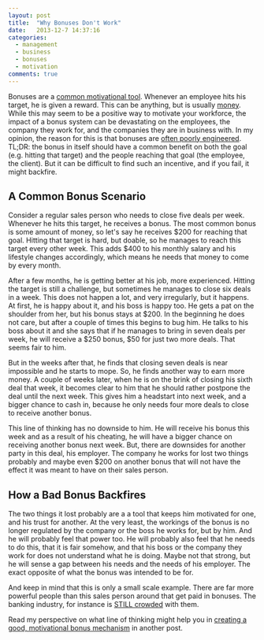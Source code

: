 ```yaml
---
layout: post
title:  "Why Bonuses Don't Work"
date:   2013-12-7 14:37:16
categories:
  - management
  - business
  - bonuses
  - motivation
comments: true
---
```


Bonuses are a [common motivational tool](http://www.pe.com/business/business-columns/practical-business-radical-headlines/20131109-practical-business-radical-focus-on-motivation.ece). Whenever an employee hits his
target, he is given a reward. This can be anything, but is usually
[money](http://www.ecsellinstitute.com/blog/bid/47424/). While this may seem to be a positive way to motivate your workforce,
the impact of a bonus system can be devastating on the employees, the
company they work for, and the companies they are in business with. In
my opinion, the reason for this is that bonuses are [often poorly engineered](http://agile.dzone.com/articles/bonus-system). TL;DR: the bonus in itself should have
a common benefit on both the goal (e.g. hitting that target) and the
people reaching that goal (the employee, the client). But it can be difficult to
find such an incentive, and if you fail, it might backfire.

<!-- more -->

## A Common Bonus Scenario

Consider a regular sales person who needs to close five deals per week.
Whenever he hits this target, he receives a bonus. The most common bonus
is some amount of money, so let's say he receives $200 for reaching that
goal. Hitting that target is hard, but doable, so he manages to reach
this target every other week. This adds $400 to his monthly salary and
his lifestyle changes accordingly, which means he needs that money to
come by every month.

After a few months, he is getting better at his
job, more experienced. Hitting the target is still a challenge, but
sometimes he manages to close six deals in a week. This does not happen
a lot, and very irregularly, but it happens. At first, he is happy about
it, and his boss is happy too. He gets a pat on the shoulder from her,
but his bonus stays at $200. In the beginning he does not care, but
after a couple of times this begins to bug him. He talks to his boss
about it and she says that if he manages to bring in seven deals per week,
he will receive a $250 bonus, $50 for just two more deals. That seems
fair to him.

But in the weeks after that, he finds that closing seven deals
is near impossible and he starts to mope. So, he finds another way to
earn more money. A couple of weeks later, when he is on the brink of
closing his sixth deal that week, it becomes clear to him that he should
rather postpone the deal until the next week. This gives him a headstart into
next week, and a bigger chance to cash in, because
he only needs four more deals to close to receive another bonus.

This line of thinking has no downside to him. He will receive his bonus this
week and as a result of his cheating, he will have a bigger chance on
receiving another bonus next week. But, there are downsides for another
party in this deal, his employer. The company he works for lost two
things probably and maybe even $200 on another bonus that will not have
the effect it was meant to have on their sales person.

## How a Bad Bonus Backfires

The two things it lost probably are a a tool that keeps him motivated
for one, and his trust for another. At the very least, the workings of
the bonus is no longer regulated by the company or the boss he works
for, but by him. And he will probably feel that power too. He will
probably also feel that he needs to do this, that it is fair somehow,
and that his boss or the company they work for does not understand what he
is doing. Maybe not that strong, but he will sense a gap between his
needs and the needs of his employer. The exact opposite of what the bonus
was intended to be for.

And keep in mind that this is only a small scale
example. There are far more powerful people than this sales person
around that get paid in bonuses. The banking industry, for instance is
[STILL crowded](http://www.dailymail.co.uk/news/article-2515787/Greedy-bankers-STILL-dont-Bonus-culture-returns-vengeance-years-crash-2-700-British-bankers-pocket-average-1-6million.html) with them.

Read my perspective on what line of thinking might help you in
[creating a good, motivational bonus mechanism](/blog/2013/12/09/how-to-create-a-good-bonus-mechanism)
in another post.
